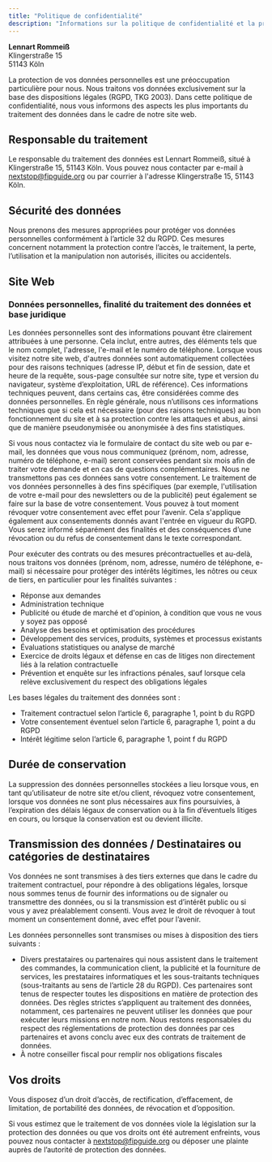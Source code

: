 ```yaml
---
title: "Politique de confidentialité"
description: "Informations sur la politique de confidentialité et la protection des données personnelles dans le FIP Guide."
---
```


**Lennart Rommeiß** \
Klingerstraße 15 \
51143 Köln

La protection de vos données personnelles est une préoccupation particulière pour nous. Nous traitons vos données exclusivement sur la base des dispositions légales (RGPD, TKG 2003). Dans cette politique de confidentialité, nous vous informons des aspects les plus importants du traitement des données dans le cadre de notre site web.

## Responsable du traitement
Le responsable du traitement des données est Lennart Rommeiß, situé à Klingerstraße 15, 51143 Köln. Vous pouvez nous contacter par e-mail à [nextstop@fipguide.org](mailto:nextstop@fipguide.org) ou par courrier à l'adresse Klingerstraße 15, 51143 Köln.

## Sécurité des données
Nous prenons des mesures appropriées pour protéger vos données personnelles conformément à l’article 32 du RGPD. Ces mesures concernent notamment la protection contre l’accès, le traitement, la perte, l’utilisation et la manipulation non autorisés, illicites ou accidentels.

## Site Web
### Données personnelles, finalité du traitement des données et base juridique
Les données personnelles sont des informations pouvant être clairement attribuées à une personne. Cela inclut, entre autres, des éléments tels que le nom complet, l'adresse, l'e-mail et le numéro de téléphone. Lorsque vous visitez notre site web, d'autres données sont automatiquement collectées pour des raisons techniques (adresse IP, début et fin de session, date et heure de la requête, sous-page consultée sur notre site, type et version du navigateur, système d’exploitation, URL de référence). Ces informations techniques peuvent, dans certains cas, être considérées comme des données personnelles. En règle générale, nous n’utilisons ces informations techniques que si cela est nécessaire (pour des raisons techniques) au bon fonctionnement du site et à sa protection contre les attaques et abus, ainsi que de manière pseudonymisée ou anonymisée à des fins statistiques.

Si vous nous contactez via le formulaire de contact du site web ou par e-mail, les données que vous nous communiquez (prénom, nom, adresse, numéro de téléphone, e-mail) seront conservées pendant six mois afin de traiter votre demande et en cas de questions complémentaires. Nous ne transmettons pas ces données sans votre consentement. Le traitement de vos données personnelles à des fins spécifiques (par exemple, l'utilisation de votre e-mail pour des newsletters ou de la publicité) peut également se faire sur la base de votre consentement. Vous pouvez à tout moment révoquer votre consentement avec effet pour l’avenir. Cela s'applique également aux consentements donnés avant l'entrée en vigueur du RGPD. Vous serez informé séparément des finalités et des conséquences d’une révocation ou du refus de consentement dans le texte correspondant.

Pour exécuter des contrats ou des mesures précontractuelles et au-delà, nous traitons vos données (prénom, nom, adresse, numéro de téléphone, e-mail) si nécessaire pour protéger des intérêts légitimes, les nôtres ou ceux de tiers, en particulier pour les finalités suivantes :

* Réponse aux demandes
* Administration technique
* Publicité ou étude de marché et d'opinion, à condition que vous ne vous y soyez pas opposé
* Analyse des besoins et optimisation des procédures
* Développement des services, produits, systèmes et processus existants
* Évaluations statistiques ou analyse de marché
* Exercice de droits légaux et défense en cas de litiges non directement liés à la relation contractuelle
* Prévention et enquête sur les infractions pénales, sauf lorsque cela relève exclusivement du respect des obligations légales

Les bases légales du traitement des données sont :

* Traitement contractuel selon l’article 6, paragraphe 1, point b du RGPD
* Votre consentement éventuel selon l’article 6, paragraphe 1, point a du RGPD
* Intérêt légitime selon l’article 6, paragraphe 1, point f du RGPD

## Durée de conservation
La suppression des données personnelles stockées a lieu lorsque vous, en tant qu’utilisateur de notre site et/ou client, révoquez votre consentement, lorsque vos données ne sont plus nécessaires aux fins poursuivies, à l’expiration des délais légaux de conservation ou à la fin d’éventuels litiges en cours, ou lorsque la conservation est ou devient illicite.

## Transmission des données / Destinataires ou catégories de destinataires
Vos données ne sont transmises à des tiers externes que dans le cadre du traitement contractuel, pour répondre à des obligations légales, lorsque nous sommes tenus de fournir des informations ou de signaler ou transmettre des données, ou si la transmission est d’intérêt public ou si vous y avez préalablement consenti. Vous avez le droit de révoquer à tout moment un consentement donné, avec effet pour l’avenir.

Les données personnelles sont transmises ou mises à disposition des tiers suivants :

* Divers prestataires ou partenaires qui nous assistent dans le traitement des commandes, la communication client, la publicité et la fourniture de services, les prestataires informatiques et les sous-traitants techniques (sous-traitants au sens de l’article 28 du RGPD). Ces partenaires sont tenus de respecter toutes les dispositions en matière de protection des données. Des règles strictes s’appliquent au traitement des données, notamment, ces partenaires ne peuvent utiliser les données que pour exécuter leurs missions en notre nom. Nous restons responsables du respect des réglementations de protection des données par ces partenaires et avons conclu avec eux des contrats de traitement de données.
* À notre conseiller fiscal pour remplir nos obligations fiscales

## Vos droits
Vous disposez d’un droit d’accès, de rectification, d’effacement, de limitation, de portabilité des données, de révocation et d’opposition.

Si vous estimez que le traitement de vos données viole la législation sur la protection des données ou que vos droits ont été autrement enfreints, vous pouvez nous contacter à [nextstop@fipguide.org](mailto:nextstop@fipguide.org) ou déposer une plainte auprès de l’autorité de protection des données.

